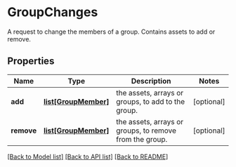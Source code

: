 # GroupChanges

A request to change the members of a group. Contains assets to add or remove.
## Properties
Name | Type | Description | Notes
------------ | ------------- | ------------- | -------------
**add** | [**list[GroupMember]**](GroupMember.md) | the assets, arrays or groups, to add to the group. | [optional] 
**remove** | [**list[GroupMember]**](GroupMember.md) | the assets, arrays or groups, to remove from the group. | [optional] 

[[Back to Model list]](../README.md#documentation-for-models) [[Back to API list]](../README.md#documentation-for-api-endpoints) [[Back to README]](../README.md)


